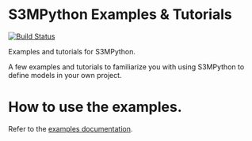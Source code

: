 # S3MPython Examples & Tutorials

[![Build Status](https://travis-ci.com/DataInsightsInc/S3MPython.svg?branch=master)](https://travis-ci.com/DataInsightsInc/S3MPython)

Examples and tutorials for S3MPython.

A few examples and tutorials to familiarize you with using S3MPython to define models in your own project.


# How to use the examples.

Refer to the [examples documentation](https://datainsights.tech/S3MPython_examples).


